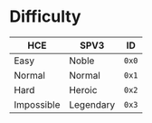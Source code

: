 # Difficulty

| HCE        | SPV3      | ID    |
| ---------- | --------- | ----- |
| Easy       | Noble     | `0x0` |
| Normal     | Normal    | `0x1` |
| Hard       | Heroic    | `0x2` |
| Impossible | Legendary | `0x3` |